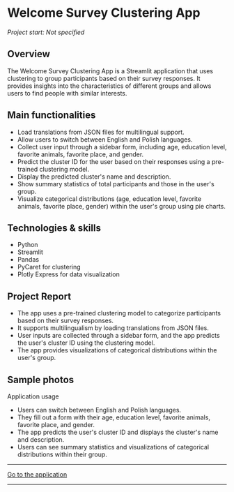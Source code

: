 # Welcome Survey Clustering App

*Project start: Not specified*

## Overview
The Welcome Survey Clustering App is a Streamlit application that uses clustering to group participants based on their survey responses. It provides insights into the characteristics of different groups and allows users to find people with similar interests.

## Main functionalities
- Load translations from JSON files for multilingual support.
- Allow users to switch between English and Polish languages.
- Collect user input through a sidebar form, including age, education level, favorite animals, favorite place, and gender.
- Predict the cluster ID for the user based on their responses using a pre-trained clustering model.
- Display the predicted cluster's name and description.
- Show summary statistics of total participants and those in the user's group.
- Visualize categorical distributions (age, education level, favorite animals, favorite place, gender) within the user's group using pie charts.

## Technologies & skills
- Python
- Streamlit
- Pandas
- PyCaret for clustering
- Plotly Express for data visualization

## Project Report
- The app uses a pre-trained clustering model to categorize participants based on their survey responses.
- It supports multilingualism by loading translations from JSON files.
- User inputs are collected through a sidebar form, and the app predicts the user's cluster ID using the clustering model.
- The app provides visualizations of categorical distributions within the user's group.

## Sample photos

<!-- <figure>
    <img src="../images/img1.png" alt="<figcaption>Pic_name</figcaption>" width="600">
<figcaption>Pic_name</figcaption>
    <img src="../images/img2.png" alt="<figcaption>Pic_name2</figcaption>" width="600">
<figcaption>Pic_name2</figcaption>
    <img src="../images/img3.png" alt="<figcaption>Pic_name3</figcaption>" width="600">
<figcaption>Pic_name3</figcaption>
    <img src="../images/img4.png" alt="<figcaption>Pic_name4</figcaption>" width="600">
<figcaption>Pic_name5</figcaption>
</figure> -->

Application usage
- Users can switch between English and Polish languages.
- They fill out a form with their age, education level, favorite animals, favorite place, and gender.
- The app predicts the user's cluster ID and displays the cluster's name and description.
- Users can see summary statistics and visualizations of categorical distributions within their group.

---

<a class="md-button md-button--primary" href="https://adamo-clustering-pipeline.streamlit.app/" target="_blank">Go to the application</a>

---
